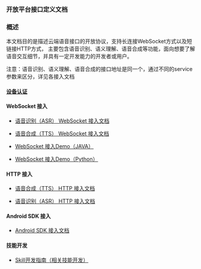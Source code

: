 ### 开放平台接口定义文档

### 概述

本文档目的是描述云端语音接口的开放协议，支持长连接WebSocket方式以及短链接HTTP方式，
主要包含语音识别、语义理解、语音合成等功能，面向想要了解语音交互细节，并具有一定开发能力的开发者或用户。

注意：语音识别、语义理解、语音合成的接口地址是同一个，通过不同的service参数来区分，详见各接入文档
#### [设备认证]()

#### WebSocket 接入
- [ 语音识别（ASR） WebSocket 接入文档](https://developer.rokid.com/docs/3-ApiReference/wsasr-api.html)

- [ 语音合成（TTS） WebSocket 接入文档](https://developer.rokid.com/docs/3-ApiReference/wstts-api.html)

- [WebSocket 接入Demo（JAVA）](https://github.com/Rokid/rokid-speech)

- [WebSocket 接入Demo（Python）](https://github.com/Rokid/speech-python-demo)

#### HTTP 接入
- [ 语音合成（TTS） HTTP 接入文档](https://developer.rokid.com/docs/3-ApiReference/openvoice-api-http.html)

- [ 语音识别（ASR） HTTP 接入文档](https://developer.rokid.com/docs/3-ApiReference/openvoice-http-api.html)

#### Android SDK 接入
- [ Android SDK 接入文档](https://developer.rokid.com/docs/5-enableVoice/rokid-vsvy-sdk-docs/fullLink/fulllink.html)

#### 技能开发
- [Skill开发指南（相关技能开发）](https://developer.rokid.com/docs/2-RokidDocument/1-SkillsKit/platform-introduction.html)

